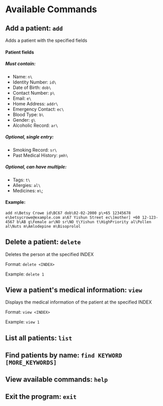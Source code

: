 # Available Commands

## Add a patient: `add`
Adds a patient with the specified fields
#### Patient fields
##### Must contain:
- Name: `n\`
- Identity Number: `id\`
- Date of Birth: `dob\`
- Contact Number: `p\`
- Email: `e\`
- Home Address: `addr\`
- Emergency Contact: `ec\`
- Blood Type: `b\`
- Gender: `g\`
- Alcoholic Record: `ar\`

##### Optional, single entry:
- Smoking Record: `sr\`
- Past Medical History: `pmh\`

##### Optional, can have multiple:
- Tags: `t\`
- Allergies: `al\`
- Medicines: `m\`;

#### Example:
```
add n\Betsy Crowe id\BC67 dob\02-02-2000 p\+65 12345678 e\betsycrowe@example.com a\67 Yishun Street ec\[mother] +60 12-123-4567 b\AB g\Female ar\NO sr\NO t\Yishun t\HighPriority al\Pollen al\Nuts m\Amlodepine m\Bisoprolol
```


## Delete a patient: `delete`

Deletes the person at the specified INDEX

Format: `delete <INDEX>`

Example: `delete 1`

## View a patient's medical information: `view`

Displays the medical information of the patient at the specified INDEX

Format: `view <INDEX>`

Example: `view 1`

## List all patients: `list`
## Find patients by name: `find KEYWORD [MORE_KEYWORDS]`
## View available commands: `help`
## Exit the program: `exit`


